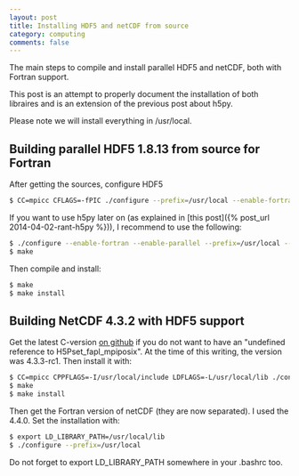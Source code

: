 ```yaml
---
layout: post
title: Installing HDF5 and netCDF from source
category: computing
comments: false
---
```



The main steps to compile and install parallel HDF5 and netCDF, both with
Fortran support. 
<!--more-->
This post is an attempt to properly document the installation
of both libraires and is an extension of the previous post about <ic>h5py</ic>.


Please note we will install everything in <ic>/usr/local</ic>.

## Building parallel HDF5 1.8.13 from source for Fortran

After getting the sources, configure HDF5 
``` bash
$ CC=mpicc CFLAGS=-fPIC ./configure --prefix=/usr/local --enable-fortran 
```

If you want to use <ic>h5py</ic> later on (as explained in 
[this post]({% post_url 2014-04-02-rant-h5py %})), I recommend to use the following:
``` bash
$ ./configure --enable-fortran --enable-parallel --prefix=/usr/local --enable-shared 
$ make
```

Then compile and install:

``` bash
$ make
$ make install
```

## Building NetCDF 4.3.2 with HDF5 support

Get the latest C-version [on github](https://github.com/Unidata/netcdf-c) if
you do not want to have an "<ic>undefined reference to H5Pset_fapl_mpiposix</ic>". At the
time of this writing, the version was 4.3.3-rc1. Then install it with:

``` bash
$ CC=mpicc CPPFLAGS=-I/usr/local/include LDFLAGS=-L/usr/local/lib ./configure --prefix=/usr/local
$ make
$ make install
```

Then get the Fortran version of netCDF (they are now separated). I used the
4.4.0. Set the installation with:

``` bash
$ export LD_LIBRARY_PATH=/usr/local/lib
$ ./configure --prefix=/usr/local
```

Do not forget to export <ic>LD_LIBRARY_PATH</ic> somewhere in your <ic>.bashrc</ic> too.
